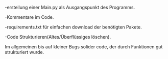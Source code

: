 -erstellung einer Main.py als Ausgangspunkt des Programms.

-Kommentare im Code.

-requirements.txt für einfachen download der benötigten Pakete.

-Code Strukturieren(Altes/Überflüssiges löschen).


Im allgemeinen bis auf kleiner Bugs solider code, der durch Funktionen gut strukturiert wurde.
